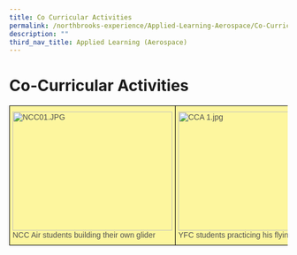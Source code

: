 ```yaml
---
title: Co Curricular Activities
permalink: /northbrooks-experience/Applied-Learning-Aerospace/Co-Curricular-Activities/permalink/
description: ""
third_nav_title: Applied Learning (Aerospace)
---
```

Co-Curricular Activities
========================

<style type="text/css">
.tg  {border-collapse:collapse;border-spacing:0;}
.tg td{border-color:black;border-style:solid;border-width:1px;font-family:Arial, sans-serif;font-size:14px;
  overflow:hidden;padding:10px 5px;word-break:normal;}
.tg th{border-color:black;border-style:solid;border-width:1px;font-family:Arial, sans-serif;font-size:14px;
  font-weight:normal;overflow:hidden;padding:10px 5px;word-break:normal;}
.tg .tg-wecl{background-color:#fdf69e;color:#505050;text-align:left;vertical-align:top}
</style>
<table class="tg">
<thead>
  <tr>
    <td class="tg-wecl"><img src="https://northbrookssec-moe-edu-sg-admin.cwp.sg/qql/slot/u162/Northbrooks%20Experience/AEM/NCC01.JPG" alt="NCC01.JPG" width="289" height="215"><br>NCC Air students building their own glider</td>
    <td class="tg-wecl"><img src="https://northbrookssec-moe-edu-sg-admin.cwp.sg/qql/slot/u162/Northbrooks%20Experience/AEM/CCA%201.jpg" alt="CCA 1.jpg" width="445" height="215"><br>YFC students practicing his flying on simulator</td>
  </tr>
</thead>
</table>